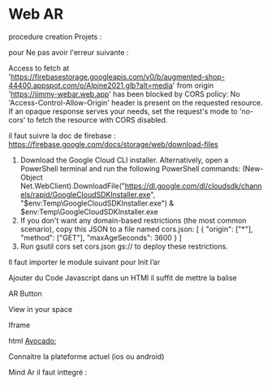 # Web AR

procedure creation Projets :

pour Ne pas avoir l'erreur suivante :

Access to fetch at 'https://firebasestorage.googleapis.com/v0/b/augmented-shop-44400.appspot.com/o/Alpine2021.glb?alt=media' from origin 'https://jimmy-webar.web.app' has been blocked by CORS policy: No 'Access-Control-Allow-Origin' header is present on the requested resource. If an opaque response serves your needs, set the request's mode to 'no-cors' to fetch the resource with CORS disabled.

il faut suivre la doc de firebase :
https://firebase.google.com/docs/storage/web/download-files

1. Download the Google Cloud CLI installer.
   Alternatively, open a PowerShell terminal and run the following PowerShell commands:
   (New-Object Net.WebClient).DownloadFile("https://dl.google.com/dl/cloudsdk/channels/rapid/GoogleCloudSDKInstaller.exe", "$env:Temp\GoogleCloudSDKInstaller.exe")
   & $env:Temp\GoogleCloudSDKInstaller.exe
2. If you don't want any domain-based restrictions (the most common scenario), copy this JSON to a file named cors.json:
   [
   {
   "origin": ["*"],
   "method": ["GET"],
   "maxAgeSeconds": 3600
   }
   ]
3. Run gsutil cors set cors.json gs://<your-cloud-storage-bucket> to deploy these restrictions.

Il faut importer le module suivant pour Init l’ar

<script
type="module"
src="[https://unpkg.com/@google/model-viewer/dist/model-viewer.min.js](https://unpkg.com/@google/model-viewer/dist/model-viewer.min.js)"
></script>

Ajouter du Code Javascript dans un HTMl il suffit de mettre la balise <script type="text/javascript">

<script type="text/javascript">
// Check whether this is an Android device.
const isAndroid = /android/i.test(navigator.userAgent);
// This fallback URL is used if the Google app is not installed and up to date.
const fallbackUrl = 'https://arvr.google.com/scene-viewer?file=https%3A%2F%2Fstorage.googleapis.com%2Far-answers-in-search-models%2Fstatic%2FTiger%2Fmodel.glb&link=https%3A%2F%2Fgoogle.com&title=Tiger';

// This intent URL triggers Scene Viewer on Android and falls back to
// fallbackUrl if the Google app is not installed and up to date.
const sceneViewerUrl = 'intent://arvr.google.com/scene-viewer/1.0?file=https://storage.googleapis.com/ar-answers-in-search-models/static/Tiger/model.glb&title=Tiger#Intent;scheme=https;package=com.google.android.googlequicksearchbox;action=android.intent.action.VIEW;S.browser_fallback_url=' +
    fallbackUrl + ';end;';

// Create a link.
var a = document.createElement('a');
a.appendChild(document.createTextNode('Tiger'));
// Set the href to the intent URL on Android and the fallback URL
// everywhere else.
a.href = isAndroid ? sceneViewerUrl : fallbackUrl;
// Add the link to the page.
document.body.appendChild(a);
        </script>

AR Button

<!-- Import the component -->
<script
  type="module"
  src="https://unpkg.com/@wonder-partners/ar-button"
  title="Chevrolet Corvette ZR"
></script>

<!-- Default stylesheet (optional) -->
<link
  rel="stylesheet"
  href="https://unpkg.com/@wonder-partners/ar-button/styles.css"
/>

<!-- Use it like any other HTML element -->

<ar-button src="https://firebasestorage.googleapis.com/v0/b/jimmy-webar.appspot.com/o/ChevroletCorvetteZR1.glb?alt=media"
ios-src="https://firebasestorage.googleapis.com/v0/b/jimmy-webar.appspot.com/o/ChevroletCorvetteZR1.usdz?alt=media">

View in your space
</ar-button>

Iframe

<script type="text/javascript">
  Intent sceneViewerIntent = new Intent(Intent.ACTION_VIEW); Uri intentUri =    
  Uri.parse("https://arvr.google.com/scene-viewer/1.0").buildUpon()    
  .appendQueryParameter("file",
  "https://raw.githubusercontent.com/KhronosGroup/glTF-Sample-Models/master/2.0/Avocado/glTF/Avocado.gltf")
      .appendQueryParameter("mode", "ar_only")     .build();
  sceneViewerIntent.setData(intentUri);
  sceneViewerIntent.setPackage("com.google.ar.core");
  startActivity(sceneViewerIntent);
</script>

html
<a href="intent://arvr.google.com/scene-viewer/1.0?file=https://raw.githubusercontent.com/KhronosGroup/glTF-Sample-Models/master/2.0/Avocado/glTF/Avocado.gltf&mode=ar_only#Intent&title=Tiger;scheme=https;package=com.google.ar.core;action=android.intent.action.VIEW;S.browser_fallback_url=https://developers.google.com/ar;end;">Avocado</a>;

Connaitre la plateforme actuel (ios ou android)

<script type="text/javascript">
          window.onload = function () {
            var iOS =
              /iPad|iPhone|iPod/.test(navigator.userAgent) && !window.MSStream;

            var android = /android/i.test(navigator.userAgent);

            if (iOS) {
              document.getElementById("ar-ios").hidden = false;
              document.getElementById("ar-android").hidden = true;
            }
            if (android) {
              document.getElementById("ar-ios").hidden = true;
              document.getElementById("ar-android").hidden = false;
            }
          };
        </script>

Mind Ar
il faut inttegré :

<script src="https://cdn.jsdelivr.net/gh/hiukim/mind-ar-js@1.1.5/dist/mindar-image.prod.js"></script>
<script src="https://aframe.io/releases/1.2.0/aframe.min.js"></script>
<script src="https://cdn.jsdelivr.net/gh/hiukim/mind-ar-js@1.1.5/dist/mindar-image-aframe.prod.js"></script>
